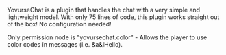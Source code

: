 YovurseChat is a plugin that handles the chat with a very simple and lightweight model.
With only 75 lines of code, this plugin works straight out of the box! No configuration needed!

Only permission node is "yovursechat.color" - Allows the player to use color codes in messages (i.e. &a&lHello).
